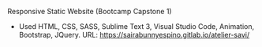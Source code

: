 
Responsive Static Website (Bootcamp Capstone 1)
* Used HTML, CSS, SASS, Sublime Text 3, Visual Studio Code, Animation, Bootstrap, JQuery.
URL: https://sairabunnyespino.gitlab.io/atelier-savi/

